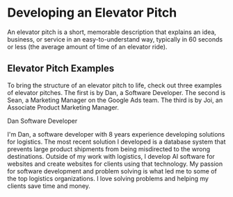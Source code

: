 # Developing an Elevator Pitch

An elevator pitch is a short, memorable description that explains an idea, business, or service in an easy-to-understand way, typically in 60 seconds or less (the average amount of time of an elevator ride).

## Elevator Pitch Examples

To bring the structure of an elevator pitch to life, check out three examples of elevator pitches. The first is by Dan, a Software Developer. The second is Sean, a Marketing Manager on the Google Ads team. The third is by Joi, an Associate Product Marketing Manager.

Dan
Software Developer

I'm Dan, a software developer with 8 years experience developing solutions for logistics. The most recent solution I developed is a database system that prevents large product shipments from being misdirected to the wrong destinations. Outside of my work with logistics, I develop AI software for websites and create websites for clients using that technology. My passion for software development and problem solving is what led me to some of the top logistics organizations. I love solving problems and helping my clients save time and money.
